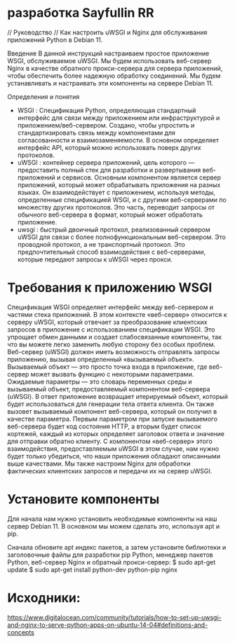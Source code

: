 разработка Sayfullin RR
========================================================================================================================

// Руководство //
Как настроить uWSGI и Nginx для обслуживания приложений Python в Debian 11.

Введение
В данной инструкций настраиваем простое приложение WSGI, обслуживаемое uWSGI. Мы будем использовать веб-сервер Nginx в 
качестве обратного прокси-сервера для сервера приложений, чтобы обеспечить более надежную обработку соединений. 
Мы будем устанавливать и настраивать эти компоненты на сервере Debian 11.

Определения и понятия
* WSGI : Спецификация Python, определяющая стандартный интерфейс для связи между приложением или инфраструктурой и 
приложением/веб-сервером. Создано, чтобы упростить и стандартизировать связь между компонентами для согласованности
и взаимозаменяемости. В основном определяет интерфейс API, который можно использовать поверх других протоколов.
* uWSGI : контейнер сервера приложений, цель которого — предоставить полный стек для разработки и развертывания 
веб-приложений и сервисов. Основным компонентом является сервер приложений, который может обрабатывать приложения на 
разных языках. Он взаимодействует с приложением, используя методы, определенные спецификацией WSGI, и с другими 
веб-серверами по множеству других протоколов. Это часть, переводит запросы от обычного веб-сервера в формат, 
который может обработать приложение.
* uwsgi : быстрый двоичный протокол, реализованный сервером uWSGI для связи с более полнофункциональным веб-сервером. 
Это проводной протокол, а не транспортный протокол. Это предпочтительный способ взаимодействия с веб-серверами, 
которые передают запросы к uWSGI через прокси.

Требования к приложению WSGI
========================================================================================================================

Спецификация WSGI определяет интерфейс между веб-сервером и частями стека приложений. 
В этом контексте «веб-сервер» относится к серверу uWSGI, который отвечает за преобразование клиентских запросов в 
приложение с использованием спецификации WSGI. Это упрощает обмен данными и создает слабосвязанные компоненты, так что 
вы можете легко заменить любую сторону без особых проблем.
Веб-сервер (uWSGI) должен иметь возможность отправлять запросы приложению, вызывая определенный «вызываемый объект».
Вызываемый объект — это просто точка входа в приложение, где веб-сервер может вызвать функцию с некоторыми параметрами. 
Ожидаемые параметры — это словарь переменных среды и вызываемый объект, предоставляемый компонентом веб-сервера (uWSGI).
В ответ приложение возвращает итерируемый объект, который будет использоваться для генерации тела ответа клиента. 
Он также вызовет вызываемый компонент веб-сервера, который он получил в качестве параметра. 
Первым параметром при запуске вызываемого веб-сервера будет код состояния HTTP, а вторым будет список кортежей, каждый 
из которых определяет заголовок ответа и значение для отправки обратно клиенту.
С компонентом «веб-сервер» этого взаимодействия, предоставляемым uWSGI в этом случае, нам нужно будет только убедиться, 
что наши приложения обладают описанными выше качествами. Мы также настроим Nginx для обработки фактических клиентских 
запросов и передачи их на сервер uWSGI.

Установите компоненты
========================================================================================================================

Для начала нам нужно установить необходимые компоненты на наш сервер Debian 11. В основном мы можем сделать это,
используя apt и pip.

Сначала обновите apt индекс пакетов, а затем установите библиотеки и заголовочные файлы для разработки pip Python, 
менеджер пакетов Python, веб-сервер Nginx и обратный прокси-сервер:
$ sudo apt-get update
$ sudo apt-get install python-dev python-pip nginx
    

Исходники:
========================================================================================================================
https://www.digitalocean.com/community/tutorials/how-to-set-up-uwsgi-and-nginx-to-serve-python-apps-on-ubuntu-14-04#definitions-and-concepts